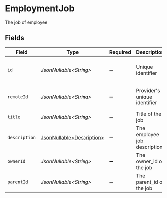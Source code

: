 # EmploymentJob

The job of employee


## Fields

| Field                                                                | Type                                                                 | Required                                                             | Description                                                          | Example                                                              |
| -------------------------------------------------------------------- | -------------------------------------------------------------------- | -------------------------------------------------------------------- | -------------------------------------------------------------------- | -------------------------------------------------------------------- |
| `id`                                                                 | *JsonNullable\<String>*                                              | :heavy_minus_sign:                                                   | Unique identifier                                                    | 8187e5da-dc77-475e-9949-af0f1fa4e4e3                                 |
| `remoteId`                                                           | *JsonNullable\<String>*                                              | :heavy_minus_sign:                                                   | Provider's unique identifier                                         | 8187e5da-dc77-475e-9949-af0f1fa4e4e3                                 |
| `title`                                                              | *JsonNullable\<String>*                                              | :heavy_minus_sign:                                                   | Title of the job                                                     | Software Engineer                                                    |
| `description`                                                        | [JsonNullable\<Description>](../../models/components/Description.md) | :heavy_minus_sign:                                                   | The employee job description                                         |                                                                      |
| `ownerId`                                                            | *JsonNullable\<String>*                                              | :heavy_minus_sign:                                                   | The owner_id of the job                                              | 5356                                                                 |
| `parentId`                                                           | *JsonNullable\<String>*                                              | :heavy_minus_sign:                                                   | The parent_id of the job                                             | 7577                                                                 |